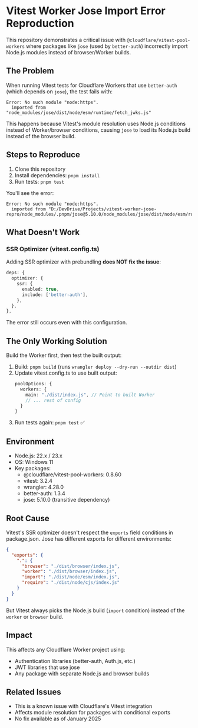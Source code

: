 # Vitest Worker Jose Import Error Reproduction

This repository demonstrates a critical issue with `@cloudflare/vitest-pool-workers` where packages like `jose` (used by `better-auth`) incorrectly import Node.js modules instead of browser/Worker builds.

## The Problem

When running Vitest tests for Cloudflare Workers that use `better-auth` (which depends on `jose`), the test fails with:

```
Error: No such module "node:https".
  imported from "node_modules/jose/dist/node/esm/runtime/fetch_jwks.js"
```

This happens because Vitest's module resolution uses Node.js conditions instead of Worker/browser conditions, causing `jose` to load its Node.js build instead of the browser build.

## Steps to Reproduce

1. Clone this repository
2. Install dependencies: `pnpm install`
3. Run tests: `pnpm test`

You'll see the error:
```
Error: No such module "node:https".
  imported from "D:/DevDrive/Projects/vitest-worker-jose-repro/node_modules/.pnpm/jose@5.10.0/node_modules/jose/dist/node/esm/runtime/fetch_jwks.js"
```

## What Doesn't Work

### SSR Optimizer (vitest.config.ts)
Adding SSR optimizer with prebundling **does NOT fix the issue**:

```typescript
deps: {
  optimizer: {
    ssr: {
      enabled: true,
      include: ['better-auth'],
    },
  },
},
```

The error still occurs even with this configuration.

## The Only Working Solution

Build the Worker first, then test the built output:

1. Build: `pnpm build` (runs `wrangler deploy --dry-run --outdir dist`)
2. Update vitest.config.ts to use built output:
   ```typescript
   poolOptions: {
     workers: {
       main: "./dist/index.js", // Point to built Worker
       // ... rest of config
     }
   }
   ```
3. Run tests again: `pnpm test` ✅

## Environment

- Node.js: 22.x / 23.x
- OS: Windows 11
- Key packages:
  - @cloudflare/vitest-pool-workers: 0.8.60
  - vitest: 3.2.4
  - wrangler: 4.28.0
  - better-auth: 1.3.4
  - jose: 5.10.0 (transitive dependency)

## Root Cause

Vitest's SSR optimizer doesn't respect the `exports` field conditions in package.json. Jose has different exports for different environments:

```json
{
  "exports": {
    ".": {
      "browser": "./dist/browser/index.js",
      "worker": "./dist/browser/index.js", 
      "import": "./dist/node/esm/index.js",
      "require": "./dist/node/cjs/index.js"
    }
  }
}
```

But Vitest always picks the Node.js build (`import` condition) instead of the `worker` or `browser` build.

## Impact

This affects any Cloudflare Worker project using:
- Authentication libraries (better-auth, Auth.js, etc.)
- JWT libraries that use jose
- Any package with separate Node.js and browser builds

## Related Issues

- This is a known issue with Cloudflare's Vitest integration
- Affects module resolution for packages with conditional exports
- No fix available as of January 2025